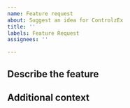 ```yaml
---
name: Feature request
about: Suggest an idea for ControlzEx
title: ''
labels: Feature Request
assignees: ''

---
```


## Describe the feature

<!-- 
Describe your feature request.
A clear and concise description of what you want to happen.
-->

## Additional context

<!-- Add any other context or screenshots about the feature request here. -->
